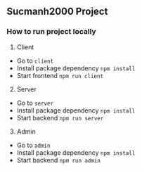 ## Sucmanh2000 Project

### How to run project locally

1. Client

- Go to `client`
- Install package dependency `npm install`
- Start frontend `npm run client`

2. Server

- Go to `server`
- Install package dependency `npm install`
- Start backend `npm run server`

3. Admin

- Go to `admin`
- Install package dependency `npm install`
- Start backend `npm run admin`
